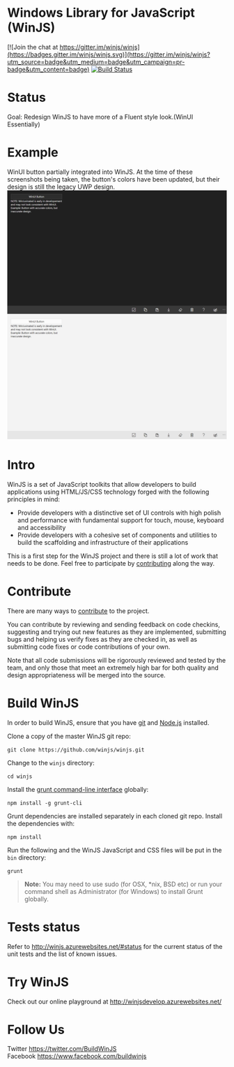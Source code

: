 Windows Library for JavaScript (WinJS)
=====

[![Join the chat at https://gitter.im/winjs/winjs](https://badges.gitter.im/winjs/winjs.svg)](https://gitter.im/winjs/winjs?utm_source=badge&utm_medium=badge&utm_campaign=pr-badge&utm_content=badge)
 [![Build Status](https://travis-ci.org/winjs/winjs.svg?branch=master)](https://travis-ci.org/winjs/winjs)

# Status
Goal: Redesign WinJS to have more of a Fluent style look.(WinUI Essentially)

# Example
WinUI button partially integrated into WinJS.
At the time of these screenshots being taken, the button's colors have been updated, but their design is still the legacy UWP design.
![Alt text](https://github.com/joe20050108/winjuvinated/blob/5825ec5a8754b7675d5264d9477236404729dcff/demonstration/dark-button.png?raw=true)
![Alt text](https://github.com/joe20050108/winjuvinated/blob/5825ec5a8754b7675d5264d9477236404729dcff/demonstration/light-button.png?raw=true)

# Intro
WinJS is a set of JavaScript toolkits that allow developers to build applications using HTML/JS/CSS technology forged with the following principles in mind:

* Provide developers with a distinctive set of UI controls with high polish and performance with fundamental support for touch, mouse, keyboard and accessibility
* Provide developers with a cohesive set of components and utilities to build the scaffolding and infrastructure of their applications

This is a first step for the WinJS project and there is still a lot of work that needs to be done. Feel free to participate by [contributing][contribute] along the way.

# Contribute
There are many ways to [contribute] to the project.

You can contribute by reviewing and sending feedback on code checkins, suggesting and trying out new features as they are implemented, submitting bugs and helping us verify fixes as they are checked in, as well as submitting code fixes or code contributions of your own.

Note that all code submissions will be rigorously reviewed and tested by the team, and only those that meet an extremely high bar for both quality and design appropriateness will be merged into the source.

# Build WinJS
In order to build WinJS, ensure that you have [git](http://git-scm.com/downloads) and [Node.js](http://nodejs.org/download/) installed.

Clone a copy of the master WinJS git repo:
```
git clone https://github.com/winjs/winjs.git
```

Change to the `winjs` directory:
```
cd winjs
```

Install the [grunt command-line interface](https://github.com/gruntjs/grunt-cli) globally:
```
npm install -g grunt-cli
```

Grunt dependencies are installed separately in each cloned git repo. Install the dependencies with:
```
npm install
```

Run the following and the WinJS JavaScript and CSS files will be put in the `bin` directory:
```
grunt
```

> **Note:** You may need to use sudo (for OSX, *nix, BSD etc) or run your command shell as Administrator (for Windows) to install Grunt globally.

# Tests status
Refer to http://winjs.azurewebsites.net/#status for the current status of the unit tests and the list of known issues.

# Try WinJS
Check out our online playground at http://winjsdevelop.azurewebsites.net/

# Follow Us
Twitter https://twitter.com/BuildWinJS  
Facebook https://www.facebook.com/buildwinjs

[contribute]: https://github.com/winjs/winjs/blob/master/CONTRIBUTING.md
